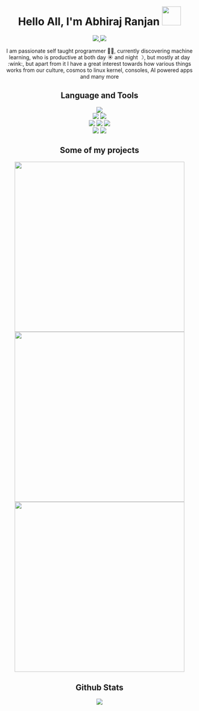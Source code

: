 <h1 align='center'>
  Hello All, I'm Abhiraj Ranjan 
  <img src="https://media.giphy.com/media/hvRJCLFzcasrR4ia7z/giphy.gif" width="50px">
</h1>

<div align='center'>
  <a href='mailto:abhirajranjan456@gmail.com'>
    <img src='https://img.shields.io/badge/Gmail-D14836?style=for-the-badge&logo=gmail&logoColor=white' />
  </a>
  <a href='https://quora.com/abhiraj-ranjan-2'>
    <img src='https://img.shields.io/badge/Quora-%23B92B27.svg?&style=for-the-badge&logo=Quora&logoColor=white' />
  </a> 
</div>

<p align='center'>I am passionate self taught programmer 👨‍💻, currently discovering machine learning, who is productive at both day ☀️️ and night ☽, but mostly at day :wink:, but apart from it I have a great interest towards how various things works from our culture, cosmos to linux kernel, consoles, AI powered apps and many more </p>

<h2 align="center">Language and Tools</h2>
<!--- language --->
<div align='center'>
  <a>
    <img src='https://img.shields.io/badge/Python-3776AB?style=for-the-badge&logo=python&logoColor=white' />
  </a>
</div>
<!--- OS --->
<div align='center'>
  <a>
    <img src='https://img.shields.io/badge/Windows-0078D6?style=for-the-badge&logo=windows&logoColor=white' />
  </a>
  <a>
    <img src='https://img.shields.io/badge/Linux-FCC624?style=for-the-badge&logo=linux&logoColor=black' />
  </a>
</div>
<!--- frameworks --->
<div align='center'>
  <a>
    <img src='https://img.shields.io/badge/Jupyter-F37626.svg?&style=for-the-badge&logo=Jupyter&logoColor=white' />
  </a>
  <a>
    <img src='https://img.shields.io/badge/Git-F05032?style=for-the-badge&logo=git&logoColor=white' />
  </a>
  <a>
    <img src='https://img.shields.io/badge/Qt-41CD52?style=for-the-badge&logo=qt&logoColor=white' />
  </a>
</div>
<!--- clouds --->
<div align='center'>
  <a>
    <img src='https://img.shields.io/badge/replit-667881?style=for-the-badge&logo=replit&logoColor=white' />
  </a>
  <a>
    <img src='https://img.shields.io/badge/Heroku-430098?style=for-the-badge&logo=heroku&logoColor=white' />
  </a>
</div>

<!--
<div>
<img src="https://github-readme-stats.vercel.app/api?username=abhirajranjan&hide=contribs,prs&show_icons=true" />
</div>
-->

<h2 align="center">Some of my projects</h2>
<div align='center'>
  <a href="https://github.com/abhirajranjan/aloraDE">
    <img align ='center' src="https://github-readme-stats.vercel.app/api/pin/?username=abhirajranjan&repo=aloraDE&show_icons=true&theme=radical&show_owner=true" width="450" />
  </a>
  <a href="https://github.com/abhirajranjan/alora-share">
    <img align ='center' src="https://github-readme-stats.vercel.app/api/pin/?username=abhirajranjan&repo=alora-share&show_icons=true&theme=radical&show_owner=true" width="450" />
  </a>
  <a href='https://github.com/abhirajranjan/zerm'>
    <img align ='center' src='https://github-readme-stats.vercel.app/api/pin/?username=abhirajranjan&repo=zerm&show_icons=true&theme=radical&show_owner=true' width="450" />
  </a>
</div>

<h2 align="center">Github Stats</h2>
<div align='center'>
<img src="https://github-readme-stats.vercel.app/api?username=abhirajranjan&hide=contribs,prs&show_icons=true&theme=radical" />
</div>
